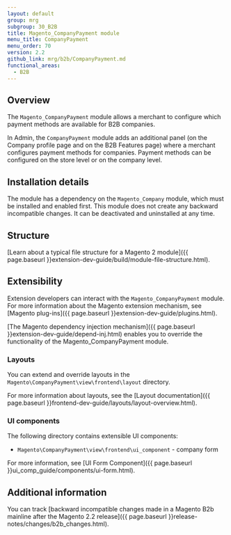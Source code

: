 ```yaml
---
layout: default
group: mrg
subgroup: 30_B2B
title: Magento_CompanyPayment module
menu_title: CompanyPayment
menu_order: 70
version: 2.2
github_link: mrg/b2b/CompanyPayment.md
functional_areas:
  - B2B
---
```


## Overview

The `Magento_CompanyPayment` module allows a merchant to configure which payment methods are available for B2B companies.

In Admin, the `CompanyPayment` module adds an additional panel (on the Company profile page and on the B2B Features page) where a merchant configures payment methods for companies. Payment methods can be configured on the store level or on the company level.

## Installation details

The module has a dependency on the `Magento_Company` module, which must be installed and enabled first. This module does not create any backward incompatible changes. It can be deactivated and uninstalled at any time.

## Structure

[Learn about a typical file structure for a Magento 2 module]({{ page.baseurl }}extension-dev-guide/build/module-file-structure.html).

## Extensibility

Extension developers can interact with the `Magento_CompanyPayment` module. For more information about the Magento extension mechanism, see [Magento plug-ins]({{ page.baseurl }}extension-dev-guide/plugins.html).

[The Magento dependency injection mechanism]({{ page.baseurl }}extension-dev-guide/depend-inj.html) enables you to override the functionality of the Magento_CompanyPayment module.

### Layouts

You can extend and override layouts in the `Magento\CompanyPayment\view\frontend\layout` directory.

For more information about layouts, see the [Layout documentation]({{ page.baseurl }}frontend-dev-guide/layouts/layout-overview.html).

### UI components

The following directory contains extensible UI components:

* `Magento\CompanyPayment\view\frontend\ui_component` - company form

For more information, see [UI Form Component]({{ page.baseurl }}ui_comp_guide/components/ui-form.html).

## Additional information

You can track [backward incompatible changes made in a Magento B2b mainline after the Magento 2.2 release]({{ page.baseurl }}release-notes/changes/b2b_changes.html).
